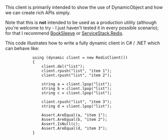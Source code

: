 This client is primarily intended to show the use of DynamicObject and how we can create rich APIs simply.

Note that this is **not** intended to be used as a production utility (although you're welcome to try - I just haven't tested it in every possible scenario); for that I recommend [BookSleeve](http://nuget.org/packages/BookSleeve/) or [ServiceStack.Redis](http://nuget.org/packages/ServiceStack.Redis/).

This code illustrates how to write a fully dynamic client in C# / .NET which can behave like:

```
            using (dynamic client = new RedisClient())
            {
                client.del("list");
                client.rpush("list", "item 1");
                client.rpush("list", "item 2");

                string a = client.lpop("list");
                string b = client.lpop("list");
                string c = client.lpop("list");

                client.rpush("list", "item 3");
                string d = client.lpop("list");

                Assert.AreEqual(a, "item 1");
                Assert.AreEqual(b, "item 2");
                Assert.IsNull(c);
                Assert.AreEqual(d, "item 3");
            }
```